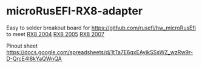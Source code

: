 # microRusEFI-RX8-adapter

Easy to solder breakout board for https://github.com/rusefi/hw_microRusEfi to meet 
[RX8 2004](https://github.com/rusefi/rusefi/wiki/Mazda-RX8-2004) 
[RX8 2005](https://github.com/rusefi/rusefi/wiki/Mazda-RX8-2005)
[RX8 2007](https://github.com/rusefi/rusefi/wiki/Mazda-RX8-2007)


Pinout sheet https://docs.google.com/spreadsheets/d/1tTa7E6qxEAyikSSsWZ_wzRw9r-D-QrcE4l8kYaQWnQA
